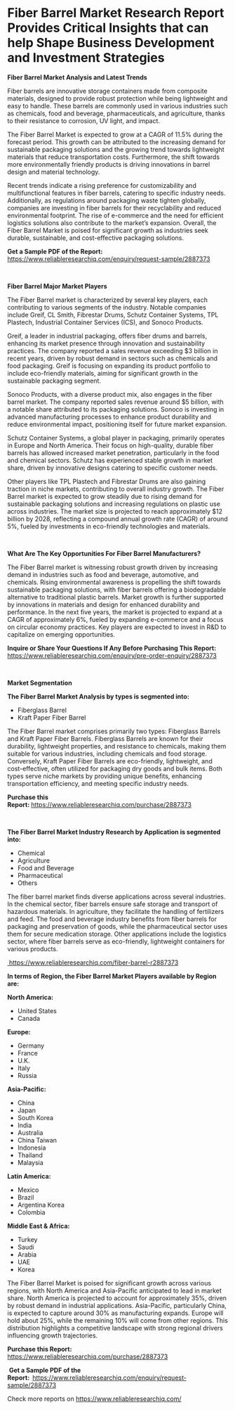 <p><h1>Fiber Barrel Market Research Report Provides Critical Insights that can help Shape Business Development and Investment Strategies</h1></p><p><strong>Fiber Barrel Market Analysis and Latest Trends</strong></p>
<p><p>Fiber barrels are innovative storage containers made from composite materials, designed to provide robust protection while being lightweight and easy to handle. These barrels are commonly used in various industries such as chemicals, food and beverage, pharmaceuticals, and agriculture, thanks to their resistance to corrosion, UV light, and impact.</p><p>The Fiber Barrel Market is expected to grow at a CAGR of 11.5% during the forecast period. This growth can be attributed to the increasing demand for sustainable packaging solutions and the growing trend towards lightweight materials that reduce transportation costs. Furthermore, the shift towards more environmentally friendly products is driving innovations in barrel design and material technology.</p><p>Recent trends indicate a rising preference for customizability and multifunctional features in fiber barrels, catering to specific industry needs. Additionally, as regulations around packaging waste tighten globally, companies are investing in fiber barrels for their recyclability and reduced environmental footprint. The rise of e-commerce and the need for efficient logistics solutions also contribute to the market’s expansion. Overall, the Fiber Barrel Market is poised for significant growth as industries seek durable, sustainable, and cost-effective packaging solutions.</p></p>
<p><strong>Get a Sample PDF of the Report:&nbsp;</strong> <a href="https://www.reliableresearchiq.com/enquiry/request-sample/2887373?utm_campaign=3107&utm_medium=2&utm_source=Github&utm_content=ia&utm_term=14032025&utm_id=fiber-barrel">https://www.reliableresearchiq.com/enquiry/request-sample/2887373</a></p>
<p>&nbsp;</p>
<p><strong>Fiber Barrel Major Market Players</strong></p>
<p><p>The Fiber Barrel market is characterized by several key players, each contributing to various segments of the industry. Notable companies include Greif, CL Smith, Fibrestar Drums, Schutz Container Systems, TPL Plastech, Industrial Container Services (ICS), and Sonoco Products.</p><p>Greif, a leader in industrial packaging, offers fiber drums and barrels, enhancing its market presence through innovation and sustainability practices. The company reported a sales revenue exceeding $3 billion in recent years, driven by robust demand in sectors such as chemicals and food packaging. Greif is focusing on expanding its product portfolio to include eco-friendly materials, aiming for significant growth in the sustainable packaging segment.</p><p>Sonoco Products, with a diverse product mix, also engages in the fiber barrel market. The company reported sales revenue around $5 billion, with a notable share attributed to its packaging solutions. Sonoco is investing in advanced manufacturing processes to enhance product durability and reduce environmental impact, positioning itself for future market expansion.</p><p>Schutz Container Systems, a global player in packaging, primarily operates in Europe and North America. Their focus on high-quality, durable fiber barrels has allowed increased market penetration, particularly in the food and chemical sectors. Schutz has experienced stable growth in market share, driven by innovative designs catering to specific customer needs.</p><p>Other players like TPL Plastech and Fibrestar Drums are also gaining traction in niche markets, contributing to overall industry growth. The Fiber Barrel market is expected to grow steadily due to rising demand for sustainable packaging solutions and increasing regulations on plastic use across industries. The market size is projected to reach approximately $12 billion by 2028, reflecting a compound annual growth rate (CAGR) of around 5%, fueled by investments in eco-friendly technologies and materials.</p></p>
<p>&nbsp;</p>
<p><strong>What Are The Key Opportunities For Fiber Barrel Manufacturers?</strong></p>
<p><p>The Fiber Barrel market is witnessing robust growth driven by increasing demand in industries such as food and beverage, automotive, and chemicals. Rising environmental awareness is propelling the shift towards sustainable packaging solutions, with fiber barrels offering a biodegradable alternative to traditional plastic barrels. Market growth is further supported by innovations in materials and design for enhanced durability and performance. In the next five years, the market is projected to expand at a CAGR of approximately 6%, fueled by expanding e-commerce and a focus on circular economy practices. Key players are expected to invest in R&D to capitalize on emerging opportunities.</p></p>
<p><strong>Inquire or Share Your Questions If Any Before Purchasing This Report:</strong> <a href="https://www.reliableresearchiq.com/enquiry/pre-order-enquiry/2887373?utm_campaign=3107&utm_medium=2&utm_source=Github&utm_content=ia&utm_term=14032025&utm_id=fiber-barrel">https://www.reliableresearchiq.com/enquiry/pre-order-enquiry/2887373</a></p>
<p>&nbsp;</p>
<p><strong>Market Segmentation</strong></p>
<p><strong>The Fiber Barrel Market Analysis by types is segmented into:</strong></p>
<p><ul><li>Fiberglass Barrel</li><li>Kraft Paper Fiber Barrel</li></ul></p>
<p><p>The Fiber Barrel market comprises primarily two types: Fiberglass Barrels and Kraft Paper Fiber Barrels. Fiberglass Barrels are known for their durability, lightweight properties, and resistance to chemicals, making them suitable for various industries, including chemicals and food storage. Conversely, Kraft Paper Fiber Barrels are eco-friendly, lightweight, and cost-effective, often utilized for packaging dry goods and bulk items. Both types serve niche markets by providing unique benefits, enhancing transportation efficiency, and meeting specific industry needs.</p></p>
<p><strong>Purchase this Report:&nbsp;</strong><a href="https://www.reliableresearchiq.com/purchase/2887373?utm_campaign=3107&utm_medium=2&utm_source=Github&utm_content=ia&utm_term=14032025&utm_id=fiber-barrel">https://www.reliableresearchiq.com/purchase/2887373</a></p>
<p>&nbsp;</p>
<p><strong>The Fiber Barrel Market Industry Research by Application is segmented into:</strong></p>
<p><ul><li>Chemical</li><li>Agriculture</li><li>Food and Beverage</li><li>Pharmaceutical</li><li>Others</li></ul></p>
<p><p>The fiber barrel market finds diverse applications across several industries. In the chemical sector, fiber barrels ensure safe storage and transport of hazardous materials. In agriculture, they facilitate the handling of fertilizers and feed. The food and beverage industry benefits from fiber barrels for packaging and preservation of goods, while the pharmaceutical sector uses them for secure medication storage. Other applications include the logistics sector, where fiber barrels serve as eco-friendly, lightweight containers for various products.</p></p>
<p><a href="https://www.reliableresearchiq.com/fiber-barrel-r2887373?utm_campaign=3107&utm_medium=2&utm_source=Github&utm_content=ia&utm_term=14032025&utm_id=fiber-barrel">&nbsp;https://www.reliableresearchiq.com/fiber-barrel-r2887373</a></p>
<p><strong>In terms of Region, the Fiber Barrel Market Players available by Region are:</strong></p>
<p>
    <p> <strong> North America: </strong>
        <ul>
            <li>United States</li>
            <li>Canada</li>
        </ul>
        </p> 
    <p> <strong> Europe: </strong>
        <ul>
            <li>Germany</li>
            <li>France</li>
            <li>U.K.</li>
            <li>Italy</li>
            <li>Russia</li>
        </ul>
        </p> 
    <p> <strong> Asia-Pacific: </strong>
        <ul>
            <li>China</li>
            <li>Japan</li>
            <li>South Korea</li>
            <li>India</li>
            <li>Australia</li>
            <li>China Taiwan</li>
            <li>Indonesia</li>
            <li>Thailand</li>
            <li>Malaysia</li>
        </ul>
        </p> 
    <p> <strong> Latin America: </strong>
        <ul>
            <li>Mexico</li>
            <li>Brazil</li>
            <li>Argentina Korea</li>
            <li>Colombia</li>
        </ul>
        </p> 
    <p> <strong> Middle East & Africa: </strong>
        <ul>
            <li>Turkey</li>
            <li>Saudi</li>
            <li>Arabia</li>
            <li>UAE</li>
            <li>Korea</li>
        </ul>
    </p>
    </p>
<p><p>The Fiber Barrel Market is poised for significant growth across various regions, with North America and Asia-Pacific anticipated to lead in market share. North America is projected to account for approximately 35%, driven by robust demand in industrial applications. Asia-Pacific, particularly China, is expected to capture around 30% as manufacturing expands. Europe will hold about 25%, while the remaining 10% will come from other regions. This distribution highlights a competitive landscape with strong regional drivers influencing growth trajectories.</p></p>
<p><strong>Purchase this Report: </strong><a href="https://www.reliableresearchiq.com/purchase/2887373?utm_campaign=3107&utm_medium=2&utm_source=Github&utm_content=ia&utm_term=14032025&utm_id=fiber-barrel">https://www.reliableresearchiq.com/purchase/2887373</a></p>
<p>&nbsp;<strong>Get a Sample PDF of the Report:&nbsp;&nbsp;</strong><a href="https://www.reliableresearchiq.com/enquiry/request-sample/2887373?utm_campaign=3107&utm_medium=2&utm_source=Github&utm_content=ia&utm_term=14032025&utm_id=fiber-barrel">https://www.reliableresearchiq.com/enquiry/request-sample/2887373</a></p>
<p><strong></strong></p>
<p>Check more reports on <a href="https://www.reliableresearchiq.com/?utm_campaign=3107&utm_medium=2&utm_source=Github&utm_content=ia&utm_term=14032025&utm_id=fiber-barrel">https://www.reliableresearchiq.com/</a></p>